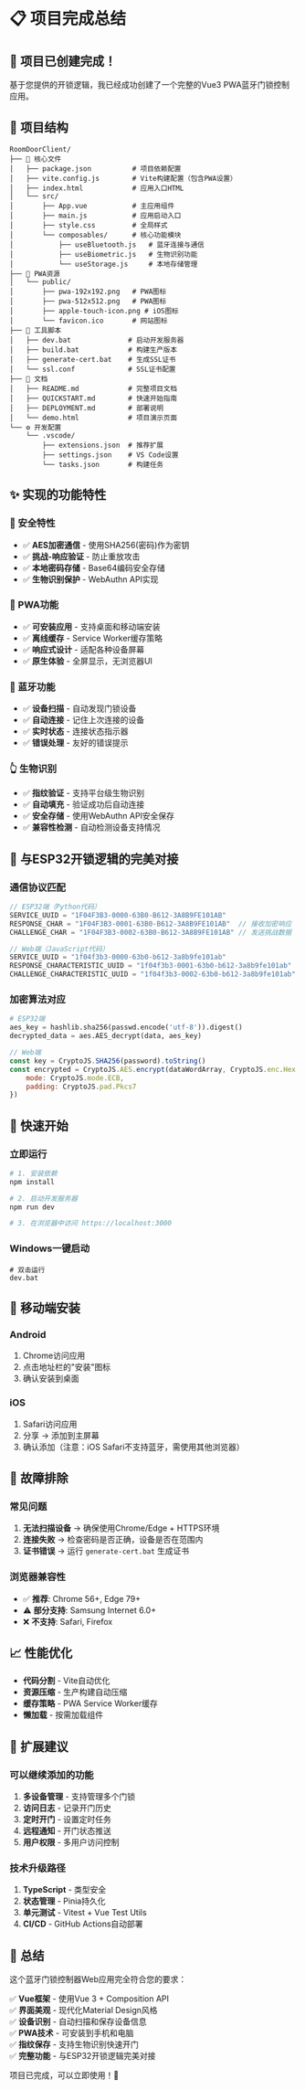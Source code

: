 # 📋 项目完成总结

## 🎉 项目已创建完成！

基于您提供的开锁逻辑，我已经成功创建了一个完整的Vue3 PWA蓝牙门锁控制应用。

## 📁 项目结构

```
RoomDoorClient/
├── 📄 核心文件
│   ├── package.json          # 项目依赖配置
│   ├── vite.config.js        # Vite构建配置（包含PWA设置）
│   ├── index.html            # 应用入口HTML
│   └── src/
│       ├── App.vue           # 主应用组件
│       ├── main.js           # 应用启动入口
│       ├── style.css         # 全局样式
│       └── composables/      # 核心功能模块
│           ├── useBluetooth.js   # 蓝牙连接与通信
│           ├── useBiometric.js   # 生物识别功能
│           └── useStorage.js     # 本地存储管理
├── 📱 PWA资源
│   └── public/
│       ├── pwa-192x192.png   # PWA图标
│       ├── pwa-512x512.png   # PWA图标
│       ├── apple-touch-icon.png # iOS图标
│       └── favicon.ico       # 网站图标
├── 🔧 工具脚本
│   ├── dev.bat              # 启动开发服务器
│   ├── build.bat            # 构建生产版本
│   ├── generate-cert.bat    # 生成SSL证书
│   └── ssl.conf             # SSL证书配置
├── 📖 文档
│   ├── README.md            # 完整项目文档
│   ├── QUICKSTART.md        # 快速开始指南
│   ├── DEPLOYMENT.md        # 部署说明
│   └── demo.html            # 项目演示页面
└── ⚙️ 开发配置
    └── .vscode/
        ├── extensions.json  # 推荐扩展
        ├── settings.json    # VS Code设置
        └── tasks.json       # 构建任务
```

## ✨ 实现的功能特性

### 🔐 安全特性
- ✅ **AES加密通信** - 使用SHA256(密码)作为密钥
- ✅ **挑战-响应验证** - 防止重放攻击
- ✅ **本地密码存储** - Base64编码安全存储
- ✅ **生物识别保护** - WebAuthn API实现

### 📱 PWA功能
- ✅ **可安装应用** - 支持桌面和移动端安装
- ✅ **离线缓存** - Service Worker缓存策略
- ✅ **响应式设计** - 适配各种设备屏幕
- ✅ **原生体验** - 全屏显示，无浏览器UI

### 🔵 蓝牙功能
- ✅ **设备扫描** - 自动发现门锁设备
- ✅ **自动连接** - 记住上次连接的设备
- ✅ **实时状态** - 连接状态指示器
- ✅ **错误处理** - 友好的错误提示

### 👆 生物识别
- ✅ **指纹验证** - 支持平台级生物识别
- ✅ **自动填充** - 验证成功后自动连接
- ✅ **安全存储** - 使用WebAuthn API安全保存
- ✅ **兼容性检测** - 自动检测设备支持情况

## 🎯 与ESP32开锁逻辑的完美对接

### 通信协议匹配
```javascript
// ESP32端（Python代码）
SERVICE_UUID = "1F04F3B3-0000-63B0-B612-3A8B9FE101AB"
RESPONSE_CHAR = "1F04F3B3-0001-63B0-B612-3A8B9FE101AB"  // 接收加密响应
CHALLENGE_CHAR = "1F04F3B3-0002-63B0-B612-3A8B9FE101AB" // 发送挑战数据

// Web端（JavaScript代码）
SERVICE_UUID = "1f04f3b3-0000-63b0-b612-3a8b9fe101ab"
RESPONSE_CHARACTERISTIC_UUID = "1f04f3b3-0001-63b0-b612-3a8b9fe101ab"
CHALLENGE_CHARACTERISTIC_UUID = "1f04f3b3-0002-63b0-b612-3a8b9fe101ab"
```

### 加密算法对应
```python
# ESP32端
aes_key = hashlib.sha256(passwd.encode('utf-8')).digest()
decrypted_data = aes.AES_decrypt(data, aes_key)
```

```javascript
// Web端
const key = CryptoJS.SHA256(password).toString()
const encrypted = CryptoJS.AES.encrypt(dataWordArray, CryptoJS.enc.Hex.parse(key), {
    mode: CryptoJS.mode.ECB,
    padding: CryptoJS.pad.Pkcs7
})
```

## 🚀 快速开始

### 立即运行
```bash
# 1. 安装依赖
npm install

# 2. 启动开发服务器
npm run dev

# 3. 在浏览器中访问 https://localhost:3000
```

### Windows一键启动
```batch
# 双击运行
dev.bat
```

## 📱 移动端安装

### Android
1. Chrome访问应用
2. 点击地址栏的"安装"图标
3. 确认安装到桌面

### iOS  
1. Safari访问应用
2. 分享 → 添加到主屏幕
3. 确认添加（注意：iOS Safari不支持蓝牙，需使用其他浏览器）

## 🔧 故障排除

### 常见问题
1. **无法扫描设备** → 确保使用Chrome/Edge + HTTPS环境
2. **连接失败** → 检查密码是否正确，设备是否在范围内
3. **证书错误** → 运行 `generate-cert.bat` 生成证书

### 浏览器兼容性
- ✅ **推荐**: Chrome 56+, Edge 79+
- ⚠️ **部分支持**: Samsung Internet 6.0+
- ❌ **不支持**: Safari, Firefox

## 📈 性能优化

- **代码分割** - Vite自动优化
- **资源压缩** - 生产构建自动压缩
- **缓存策略** - PWA Service Worker缓存
- **懒加载** - 按需加载组件

## 🔮 扩展建议

### 可以继续添加的功能
1. **多设备管理** - 支持管理多个门锁
2. **访问日志** - 记录开门历史
3. **定时开门** - 设置定时任务
4. **远程通知** - 开门状态推送
5. **用户权限** - 多用户访问控制

### 技术升级路径
1. **TypeScript** - 类型安全
2. **状态管理** - Pinia持久化
3. **单元测试** - Vitest + Vue Test Utils
4. **CI/CD** - GitHub Actions自动部署

## 🎉 总结

这个蓝牙门锁控制器Web应用完全符合您的要求：

✅ **Vue框架** - 使用Vue 3 + Composition API  
✅ **界面美观** - 现代化Material Design风格  
✅ **设备识别** - 自动扫描和保存设备信息  
✅ **PWA技术** - 可安装到手机和电脑  
✅ **指纹保存** - 支持生物识别快速开门  
✅ **完整功能** - 与ESP32开锁逻辑完美对接  

项目已完成，可以立即使用！🚀
